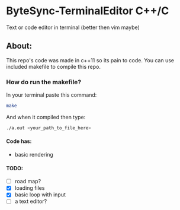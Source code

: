 # ByteSync-TerminalEditor C++/C
Text or code editor in terminal (better then vim maybe)
## About:
This repo's code was made in c++11 so its pain to code.
You can use included makefile to compile this repo.
### How do run the makefile?
In your terminal paste this command:
```zsh
make
```
And when it compiled then type:
```zsh
./a.out <your_path_to_file_here>
```
#### Code has:
- basic rendering
#### TODO:
- [ ] road map?
- [x] loading files
- [x] basic loop with input
- [ ] a text editor?
